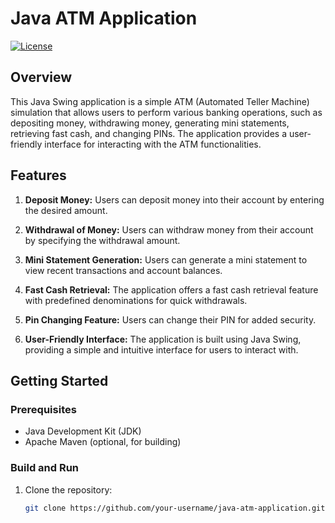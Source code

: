 # Java ATM Application

[![License](https://img.shields.io/badge/license-MIT-blue.svg)](LICENSE)

## Overview

This Java Swing application is a simple ATM (Automated Teller Machine) simulation that allows users to perform various banking operations, such as depositing money, withdrawing money, generating mini statements, retrieving fast cash, and changing PINs. The application provides a user-friendly interface for interacting with the ATM functionalities.

## Features

1. **Deposit Money:** Users can deposit money into their account by entering the desired amount.

2. **Withdrawal of Money:** Users can withdraw money from their account by specifying the withdrawal amount.

3. **Mini Statement Generation:** Users can generate a mini statement to view recent transactions and account balances.

4. **Fast Cash Retrieval:** The application offers a fast cash retrieval feature with predefined denominations for quick withdrawals.

5. **Pin Changing Feature:** Users can change their PIN for added security.

6. **User-Friendly Interface:** The application is built using Java Swing, providing a simple and intuitive interface for users to interact with.

## Getting Started

### Prerequisites

- Java Development Kit (JDK)
- Apache Maven (optional, for building)

### Build and Run

1. Clone the repository:

   ```bash
   git clone https://github.com/your-username/java-atm-application.git
